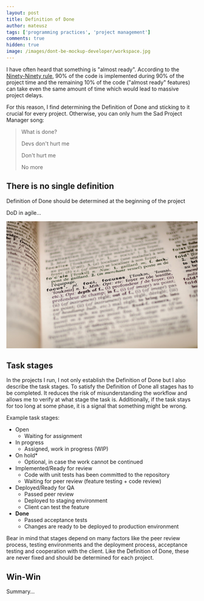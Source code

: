 ```yaml
---
layout: post
title: Definition of Done
author: mateusz
tags: ['programming practices', 'project management']
comments: true
hidden: true
image: /images/dont-be-mockup-developer/workspace.jpg
---
```


I have often heard that something is "almost ready". According to the [Ninety-Ninety rule](https://brightinventions.pl/blog/dont-be-mockup-developer/#ninety-ninety-rule), 90% of the code is implemented during 90% of the project time and the remaining 10% of the code ("almost ready" features) can take even the same amount of time which would lead to massive project delays.

For this reason, I find determining the Definition of Done and sticking to it crucial for every project. Otherwise, you can only hum the Sad Project Manager song:
>What is done?
>
>Devs don't hurt me
>
>Don't hurt me
>
>No more

## There is no single definition

Definition of Done should be determined at the beginning of the project

DoD in agile...

![Dictionary image](/images/definition-of-done/dictionary.jpg)

## Task stages

In the projects I run, I not only establish the Definition of Done but I also describe the task stages. To satisfy the Definition of Done all stages has to be completed. It reduces the risk of misunderstanding the workflow and allows me to verify at what stage the task is. Additionally, if the task stays for too long at some phase, it is a signal that something might be wrong.

Example task stages:
- Open
  - Waiting for assignment
- In progress
  - Assigned, work in progress (WIP)
- On hold*
  - Optional, in case the work cannot be continued
- Implemented/Ready for review
  - Code with unit tests has been committed to the repository
  - Waiting for peer review (feature testing + code review)
- Deployed/Ready for QA
  - Passed peer review
  - Deployed to staging environment
  - Client can test the feature
- **Done**
  - Passed acceptance tests
  - Changes are ready to be deployed to production environment

Bear in mind that stages depend on many factors like the peer review process, testing environments and the deployment process, acceptance testing and cooperation with the client. Like the Definition of Done, these are never fixed and should be determined for each project.

## Win-Win

Summary...
